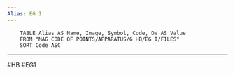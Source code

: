 ```yaml
---
Alias: EG I
---
```

```dataview
	TABLE Alias AS Name, Image, Symbol, Code, DV AS Value
	FROM "MAG CODE OF POINTS/APPARATUS/6 HB/EG I/FILES"
	SORT Code ASC
```
___
#HB #EG1
